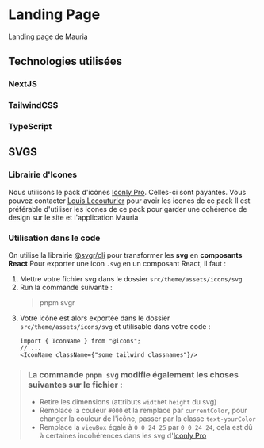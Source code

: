 # Landing Page
Landing page de Mauria

## Technologies utilisées

### NextJS

### TailwindCSS

### TypeScript


## SVGS

### Librairie d'Icones

Nous utilisons le pack d'icônes [Iconly Pro](https://iconly.pro/). Celles-ci sont payantes. Vous pouvez contacter [Louis Lecouturier](https://discordapp.com/users/louistiti_) pour avoir les icones de ce pack
Il est préférable d'utiliser les icones de ce pack pour garder une cohérence de design sur le site et l'application Mauria

### Utilisation dans le code
On utilise la librairie [@svgr/cli](https://react-svgr.com/) pour transformer les **svg** en **composants React**
Pour exporter une icon `.svg` en un composant React, il faut :

1. Mettre votre fichier svg dans le dossier `src/theme/assets/icons/svg`
2. Run la commande suivante : 
    > pnpm svgr
3. Votre icône est alors exportée dans le dossier `src/theme/assets/icons/svg` et utilisable dans votre code :
    ```tsx 
   import { IconName } from "@icons";
   // ...
   <IconName className={"some tailwind classnames"}/>
   ```
> ### La commande `pnpm svg` modifie également les choses suivantes sur le fichier :
> - Retire les dimensions (attributs `width`et `height` du svg)
> - Remplace la couleur `#000` et la remplace par `currentColor`, pour changer la couleur de l'icône, passer par la classe `text-yourColor`
> - Remplace la `viewBox` égale à `0 0 24 25` par `0 0 24 24`, cela est dû à certaines incohérences dans les svg d'[Iconly Pro](https://iconly.pro/)

